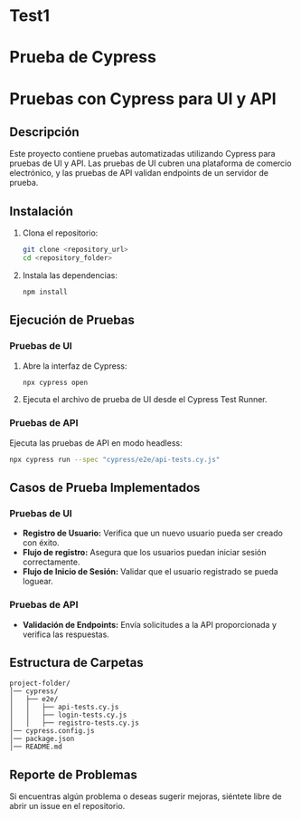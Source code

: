 # Test1
Prueba de Cypress
=======
# Pruebas con Cypress para UI y API

## Descripción
Este proyecto contiene pruebas automatizadas utilizando Cypress para pruebas de UI y API. Las pruebas de UI cubren una plataforma de comercio electrónico, y las pruebas de API validan endpoints de un servidor de prueba.

## Instalación
1. Clona el repositorio:
   ```bash
   git clone <repository_url>
   cd <repository_folder>
   ```
2. Instala las dependencias:
   ```bash
   npm install
   ```

## Ejecución de Pruebas
### Pruebas de UI
1. Abre la interfaz de Cypress:
   ```bash
   npx cypress open
   ```
2. Ejecuta el archivo de prueba de UI desde el Cypress Test Runner.

### Pruebas de API
Ejecuta las pruebas de API en modo headless:
```bash
npx cypress run --spec "cypress/e2e/api-tests.cy.js"
```

## Casos de Prueba Implementados
### Pruebas de UI
- **Registro de Usuario:** Verifica que un nuevo usuario pueda ser creado con éxito.
- **Flujo de registro:** Asegura que los usuarios puedan iniciar sesión correctamente.
- **Flujo de Inicio de Sesión:** Validar que el usuario registrado se pueda loguear.

### Pruebas de API
- **Validación de Endpoints:** Envía solicitudes a la API proporcionada y verifica las respuestas.

## Estructura de Carpetas
```
project-folder/
│── cypress/
│   ├── e2e/
│   │   ├── api-tests.cy.js
│   │   ├── login-tests.cy.js
│   │   ├── registro-tests.cy.js
│── cypress.config.js
│── package.json
│── README.md
```

## Reporte de Problemas
Si encuentras algún problema o deseas sugerir mejoras, siéntete libre de abrir un issue en el repositorio.

